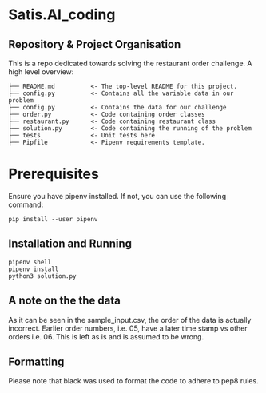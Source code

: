 # Satis.AI_coding

## Repository & Project Organisation

This is a repo dedicated towards solving the restaurant order challenge. A high level overview:

    ├── README.md          <- The top-level README for this project.
    ├── config.py          <- Contains all the variable data in our problem
    ├── config.py          <- Contains the data for our challenge
    ├── order.py           <- Code containing order classes
    ├── restaurant.py      <- Code containing restaurant class
    ├── solution.py        <- Code containing the running of the problem
    ├── tests              <- Unit tests here
    ├── Pipfile            <- Pipenv requirements template.

# Prerequisites

Ensure you have pipenv installed.  If not, you can use the following command:

    pip install --user pipenv

## Installation and Running

    pipenv shell
    pipenv install
    python3 solution.py


## A note on the the data

As it can be seen in the sample_input.csv, the order of the data is actually incorrect. Earlier order numbers, i.e. 05, have a later time stamp vs other orders i.e. 06. This is left as is and is assumed to be wrong.


## Formatting

Please note that black was used to format the code to adhere to pep8 rules.